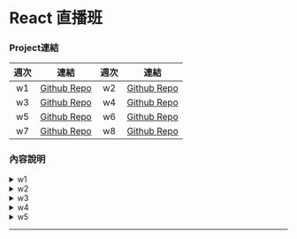 # React 直播班
### Project連結
| 週次 | 連結 | 週次 | 連結 |
| :---: | :---: | :---: | :---: |
| w1 | [Github Repo](https://github.com/yuyeh1212/ReactTask) | w2 | [Github Repo](https://github.com/yuyeh1212/React_hw) |
| w3 | [Github Repo](https://github.com/yuyeh1212/React_hw_project) | w4 | [Github Repo]() |
| w5 | [Github Repo]() | w6 | [Github Repo]() |
| w7 | [Github Repo]() | w8 | [Github Repo]() |

### 內容說明
<details>
<summary>w1</summary>

1.關注點分離  
2.設計模式  
3.React 初始化

</details>  
<details>
<summary>w2</summary>

1.React 的運行  
2.Promise  
3.RESTful API

</details>  
<details>
<summary>w3</summary>

1.JS 傳參考特性  
2.useEffect

</details>  
<details>
<summary>w4</summary>

1.React 元件  
2.life cycle

</details>  
<details>
<summary>w5</summary>

1.React Hook Form 表單驗證實作  
2.外部套件整合與運用

</details>  

---
